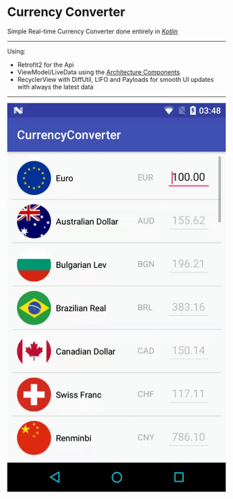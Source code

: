 Currency Converter
================

Simple Real-time Currency Converter done entirely in *[Kotlin](https://developer.android.com/kotlin/index.html)*

---
Using:
 - Retrofit2 for the Api
 - ViewModel/LiveData using the [Architecture Components](https://developer.android.com/topic/libraries/architecture/viewmodel.html)
 - RecyclerView with DiffUtil, LIFO and Payloads for smooth UI updates with always the latest data

---
<p align="center">
<img src="demo.gif" alt="Demo"/>
</p>
